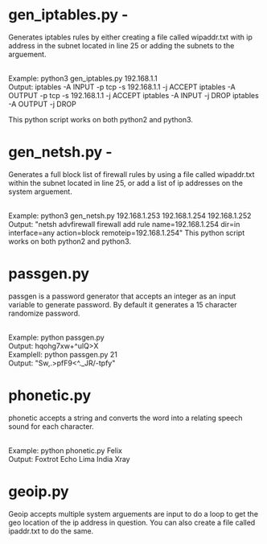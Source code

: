 # gen_iptables.py -
Generates iptables rules by either creating a file called wipaddr.txt with ip address in the subnet located in line 25 or adding the subnets to the arguement.

<br/>
Example: python3 gen_iptables.py 192.168.1.1
<br/>
Output: 
iptables -A INPUT -p tcp -s 192.168.1.1 -j ACCEPT
iptables -A OUTPUT -p tcp -s 192.168.1.1 -j ACCEPT
iptables -A INPUT -j DROP
iptables -A OUTPUT -j DROP

This python script works on both python2 and python3.

# gen_netsh.py -
Generates a full block list of firewall rules by using a file called wipaddr.txt within the subnet located in line 25, or add a list of ip addresses on the system arguement.

<br/>
Example: python3 gen_netsh.py 192.168.1.253 192.168.1.254 192.168.1.252
<br/>
Output: "netsh advfirewall firewall add rule name=192.168.1.254 dir=in interface=any action=block remoteip=192.168.1.254"
This python script works on both python2 and python3.

# passgen.py
passgen is a password generator that accepts an integer as an input variable to generate password. By default it generates a 15 character randomize password.

<br/>
Example: python passgen.py
<br/>
Output: hqohg7xw+^ulQ>X

<br/>
ExampleII: python passgen.py 21
<br/>
Output: "Sw,.>pfF9<^._JR/-tpfy"

# phonetic.py
phonetic accepts a string and converts the word into a relating speech sound for each character.

<br/>
Example: python phonetic.py Felix
<br/>
Output: Foxtrot Echo Lima India Xray

# geoip.py
Geoip accepts multiple system arguements are input to do a loop to get the geo location of the ip address in question. You can also create a file called ipaddr.txt to do the same.
<br/>
